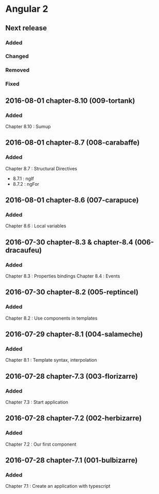 # Angular 2

## Next release

### Added

### Changed

### Removed

### Fixed

## 2016-08-01 chapter-8.10 (009-tortank)

### Added

Chapter 8.10 : Sumup

## 2016-08-01 chapter-8.7 (008-carabaffe)

### Added

Chapter 8.7 : Structural Directives
 * 8.7.1 : ngIf
 * 8.7.2 : ngFor

## 2016-08-01 chapter-8.6 (007-carapuce)

### Added

Chapter 8.6 : Local variables

## 2016-07-30 chapter-8.3 & chapter-8.4 (006-dracaufeu)

### Added

Chapter 8.3 : Properties bindings
Chapter 8.4 : Events

## 2016-07-30 chapter-8.2 (005-reptincel)

### Added

Chapter 8.2 : Use components in templates

## 2016-07-29 chapter-8.1 (004-salameche)

### Added

Chapter 8.1 : Template syntax, interpolation

## 2016-07-28 chapter-7.3 (003-florizarre)

### Added

Chapter 7.3 : Start application

## 2016-07-28 chapter-7.2 (002-herbizarre)

### Added

Chapter 7.2 : Our first component

## 2016-07-28 chapter-7.1 (001-bulbizarre)

### Added

Chapter 7.1 : Create an application with typescript
